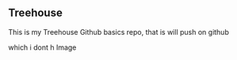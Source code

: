 ## Treehouse

This is my Treehouse Github basics repo, that is will push on github


which i dont h
Image 

